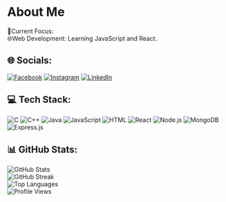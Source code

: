 # About Me 

🎯Current Focus:  
🌐Web Development: Learning JavaScript and React.
  
## 🌐 Socials:  
[![Facebook](https://img.shields.io/badge/Facebook-1877F2?style=for-the-badge&logo=facebook&logoColor=white)](https://facebook.com/MadaraUchiha00001)
[![Instagram](https://img.shields.io/badge/Instagram-E4405F?style=for-the-badge&logo=instagram&logoColor=white)](https://instagram.com/madaraa_uchihaaa__/)
[![LinkedIn](https://img.shields.io/badge/LinkedIn-0A66C2?style=for-the-badge&logo=linkedin&logoColor=white)](https://linkedin.com/in/amaterasu0001/)  
 
## 💻 Tech Stack:
![C](https://img.shields.io/badge/C-A8B9CC?style=for-the-badge&logo=c&logoColor=white)
![C++](https://img.shields.io/badge/C++-00599C?style=for-the-badge&logo=cplusplus&logoColor=white)
![Java](https://img.shields.io/badge/Java-007396?style=for-the-badge&logo=java&logoColor=white)
![JavaScript](https://img.shields.io/badge/JavaScript-F7DF1E?style=for-the-badge&logo=javascript&logoColor=black)
![HTML](https://img.shields.io/badge/HTML5-E34F26?style=for-the-badge&logo=html5&logoColor=white)
![React](https://img.shields.io/badge/React-20232A?style=for-the-badge&logo=react&logoColor=61DAFB)
![Node.js](https://img.shields.io/badge/Node.js-43853D?style=for-the-badge&logo=node.js&logoColor=white)
![MongoDB](https://img.shields.io/badge/MongoDB-4EA94B?style=for-the-badge&logo=mongodb&logoColor=white)
![Express.js](https://img.shields.io/badge/Express.js-404D59?style=for-the-badge)  
## 📊 GitHub Stats:  
![GitHub Stats](https://github-readme-stats.vercel.app/api?username=amaterasu0001&show_icons=true&theme=dark)  
![GitHub Streak](https://streak-stats.demolab.com/?user=amaterasu0001&theme=dark)  
![Top Languages](https://github-readme-stats.vercel.app/api/top-langs/?username=amaterasu0001&layout=compact&theme=dark)  
![Profile Views](https://komarev.com/ghpvc/?username=amaterasu0001&color=brightgreen)  





 

